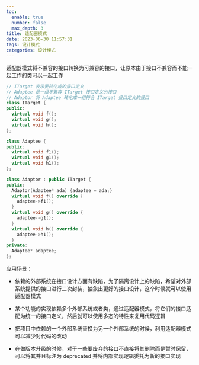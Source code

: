 ```yaml
---
toc:
  enable: true
  number: false
  max_depth: 3
title: 适配器模式
date: 2023-06-30 11:57:31
tags: 设计模式
categories: 设计模式
---
```


适配器模式将不兼容的接口转换为可兼容的接口，让原本由于接口不兼容而不能一起工作的类可以一起工作

```cpp
// ITarget 表示要转化成的接口定义
// Adaptee 是一组不兼容 ITarget 接口定义的接口
// Adaptor 将 Adaptee 转化成一组符合 ITarget 接口定义的接口
class ITarget {
public:
  virtual void f();
  virtual void g();
  virtual void h();
};

class Adaptee {
public:
  virtual void f1();
  virtual void g1();
  virtual void h1();
};

class Adaptor : public ITarget {
public:
  Adaptor(Adaptee* ada) {adaptee = ada;}
  virtual void f() override {
    adaptee->f1();
  }
  virtual void g() override {
    adaptee->g1();
  }
  virtual void h() override {
    adaptee->h1();
  }
private:
  Adaptee* adaptee;
};
```

应用场景：

- 依赖的外部系统在接口设计方面有缺陷，为了隔离设计上的缺陷，希望对外部系统提供的接口进行二次封装，抽象出更好的接口设计，这个时候就可以使用适配器模式

- 某个功能的实现依赖多个外部系统或者类，通过适配器模式，将它们的接口适配为统一的接口定义，然后就可以使用多态的特性来复用代码逻辑

- 把项目中依赖的一个外部系统替换为另一个外部系统的时候，利用适配器模式可以减少对代码的改动

- 在做版本升级的时候，对于一些要废弃的接口不直接将其删除而是暂时保留，可以将其并且标注为 deprecated 并将内部实现逻辑委托为新的接口实现
